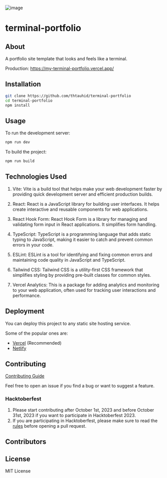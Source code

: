 ![image](https://github.com/thtauhid/terminal-portfolio/assets/13254850/23ecf4cd-89d4-4eed-aa2c-5a6c31f96c51)

# terminal-portfolio

## About

A portfolio site template that looks and feels like a terminal.

Production: https://my-terminal-portfolio.vercel.app/

## Installation

```bash
git clone https://github.com/thtauhid/terminal-portfolio
cd terminal-portfolio
npm install
```

## Usage

To run the development server:

```bash
npm run dev
```

To build the project:

```bash
npm run build
```

## Technologies Used

1. Vite: Vite is a build tool that helps make your web development faster by providing quick development server and efficient production builds.

2. React: React is a JavaScript library for building user interfaces. It helps create interactive and reusable components for web applications.

3. React Hook Form: React Hook Form is a library for managing and validating form input in React applications. It simplifies form handling.

4. TypeScript: TypeScript is a programming language that adds static typing to JavaScript, making it easier to catch and prevent common errors in your code.

5. ESLint: ESLint is a tool for identifying and fixing common errors and maintaining code quality in JavaScript and TypeScript.

6. Tailwind CSS: Tailwind CSS is a utility-first CSS framework that simplifies styling by providing pre-built classes for common styles.

7. Vercel Analytics: This is a package for adding analytics and monitoring to your web application, often used for tracking user interactions and performance.

## Deployment

You can deploy this project to any static site hosting service.

Some of the popular ones are:

- [Vercel](https://vercel.com/) (Recommended)
- [Netlify](https://www.netlify.com/)

## Contributing

[Contributing Guide](CONTRIBUTING.md)

Feel free to open an issue if you find a bug or want to suggest a feature.

### Hacktoberfest

1. Please start contributing after October 1st, 2023 and before October 31st, 2023 if you want to participate in Hacktoberfest 2023.
1. If you are participating in Hacktoberfest, please make sure to read the [rules](https://hacktoberfest.com/participation/) before opening a pull request.

## Contributors

<!-- readme: contributors -start -->
<!-- readme: contributors -end -->

## License

MIT License
